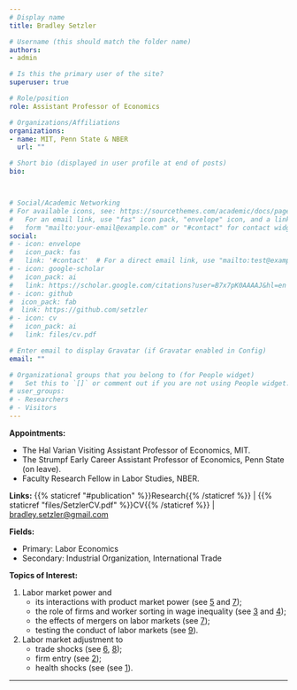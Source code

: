 ```yaml
---
# Display name
title: Bradley Setzler

# Username (this should match the folder name)
authors:
- admin

# Is this the primary user of the site?
superuser: true

# Role/position
role: Assistant Professor of Economics

# Organizations/Affiliations
organizations:
- name: MIT, Penn State & NBER
  url: ""

# Short bio (displayed in user profile at end of posts)
bio: 



# Social/Academic Networking
# For available icons, see: https://sourcethemes.com/academic/docs/page-builder/#icons
#   For an email link, use "fas" icon pack, "envelope" icon, and a link in the
#   form "mailto:your-email@example.com" or "#contact" for contact widget.
social:
# - icon: envelope
#   icon_pack: fas
#   link: '#contact'  # For a direct email link, use "mailto:test@example.org".
# - icon: google-scholar
#   icon_pack: ai
#   link: https://scholar.google.com/citations?user=B7x7pK0AAAAJ&hl=en
# - icon: github
#  icon_pack: fab
#  link: https://github.com/setzler
# - icon: cv
#   icon_pack: ai
#   link: files/cv.pdf

# Enter email to display Gravatar (if Gravatar enabled in Config)
email: ""

# Organizational groups that you belong to (for People widget)
#   Set this to `[]` or comment out if you are not using People widget.
# user_groups:
# - Researchers
# - Visitors
---
```


**Appointments:**
- The Hal Varian Visiting Assistant Professor of Economics, MIT.
- The Strumpf Early Career Assistant Professor of Economics, Penn State (on leave).
- Faculty Research Fellow in Labor Studies, NBER.

**Links:** {{% staticref "#publication" %}}Research{{% /staticref %}} | {{% staticref "files/SetzlerCV.pdf" %}}CV{{% /staticref %}} | bradley.setzler@gmail.com


**Fields:** 
- Primary: Labor Economics
- Secondary: Industrial Organization, International Trade 

 
**Topics of Interest:**
1. Labor market power and
	- its interactions with product market power (see [5](https://www.bradleysetzler.com/files/Kroft-Luo-Mogstad-Setzler.pdf) and [7](https://www.bradleysetzler.com/publication/hospital-consolidation/));
    - the role of firms and worker sorting in wage inequality (see [3](https://www.bradleysetzler.com/files/Lamadon-Mogstad-Setzler.pdf) and [4](https://www.bradleysetzler.com/files/BHLMM-Setzler.pdf));
    - the effects of mergers on labor markets (see [7](https://www.bradleysetzler.com/publication/hospital-consolidation/));
    - testing the conduct of labor markets (see [9](https://www.bradleysetzler.com/publication/labor-collusion/)).
2. Labor market adjustment to
    - trade shocks (see [6](https://www.bradleysetzler.com/publication/trade-and-labor/), [8](https://www.bradleysetzler.com/publication/china-shock-children/));
    - firm entry (see [2](https://www.bradleysetzler.com/files/Setzler-Tintelnot.pdf));
    - health shocks (see (see [1](https://www.bradleysetzler.com/files/Autor-Kostol-Mogstad-Setzler.pdf)).



-------
